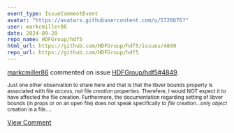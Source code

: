```yaml
---
event_type: IssueCommentEvent
avatar: "https://avatars.githubusercontent.com/u/5720676?"
user: markcmiller86
date: 2024-09-20
repo_name: HDFGroup/hdf5
html_url: https://github.com/HDFGroup/hdf5/issues/4849
repo_url: https://github.com/HDFGroup/hdf5
---
```


<a href='https://github.com/markcmiller86' target='_blank'>markcmiller86</a> commented on issue <a href='https://github.com/HDFGroup/hdf5/issues/4849' target='_blank'>HDFGroup/hdf5#4849</a>.

<small>Just one other observation to share here and that is that the libver bounds property is associated with file *access*, not file *creation* properties. Therefere, I would NOT expect it to have affected the file creation. Furthermore, the documentation regarding setting of libver bounds (in props or on an open file) does not speak specifically to *file* creation...only *object* creation in a file....</small>

<a href='https://github.com/HDFGroup/hdf5/issues/4849' target='_blank'>View Comment</a>